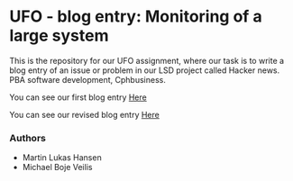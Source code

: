 # UFO - blog entry: Monitoring of a large system
This is the repository for our UFO assignment, where our task is to write a blog entry of an issue or problem in our LSD project called Hacker news. PBA software development, Cphbusiness.

You can see our first blog entry [Here](https://github.com/KLMM-LSD/UFO-blog-entry-Michael-Martin/blob/master/docs/Block-entry.md)

You can see our revised blog entry [Here](https://github.com/KLMM-LSD/UFO-blog-entry-Michael-Martin/blob/master/docs/revised-blog-entry.md)

### Authors
- Martin Lukas Hansen
- Michael Boje Veilis
